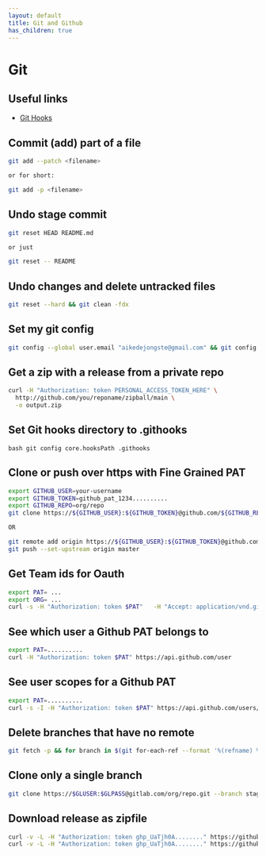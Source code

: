 ```yaml
---
layout: default
title: Git and Github
has_children: true
---
```


# Git

## Useful links

* [Git Hooks](https://www.atlassian.com/git/tutorials/git-hooks)

## Commit (add) part of a file

```bash
git add --patch <filename>

or for short:

git add -p <filename>
```

## Undo stage commit

```bash
git reset HEAD README.md

or just

git reset -- README
```

## Undo changes and delete untracked files

```bash
git reset --hard && git clean -fdx
```

## Set my git config

```bash
git config --global user.email "aikedejongste@gmail.com" && git config --global user.name "Aike de Jongste"
```

## Get a zip with a release from a private repo

```bash
curl -H "Authorization: token PERSONAL_ACCESS_TOKEN_HERE" \
  http://github.com/you/reponame/zipball/main \
  -o output.zip
```

## Set Git hooks directory to .githooks

```bash git config core.hooksPath .githooks```

## Clone or push over https with Fine Grained PAT

```bash
export GITHUB_USER=your-username
export GITHUB_TOKEN=github_pat_1234..........
export GITHUB_REPO=org/repo
git clone https://${GITHUB_USER}:${GITHUB_TOKEN}@github.com/${GITHUB_REPO}

OR

git remote add origin https://${GITHUB_USER}:${GITHUB_TOKEN}@github.com/${GITHUB_REPO}
git push --set-upstream origin master
```

## Get Team ids for Oauth

```bash
export PAT= ...
export ORG= ...
curl -s -H "Authorization: token $PAT"   -H "Accept: application/vnd.github.v3+json"   https://api.github.com/orgs/$ORG/teams | jq '.[] | .id,.name'
```

## See which user a Github PAT belongs to

```bash
export PAT=..........
curl -H "Authorization: token $PAT" https://api.github.com/user
```

## See user scopes for a Github PAT

```bash
export PAT=..........
curl -s -I -H "Authorization: token $PAT" https://api.github.com/users/<YOU>
```

## Delete branches that have no remote

```bash
git fetch -p && for branch in $(git for-each-ref --format '%(refname) %(upstream:track)' refs/heads | awk '$2 == "[gone]" {sub("refs/heads/", "", $1); print $1}'); do git branch -D $branch; done
```

## Clone only a single branch

```bash
git clone https://$GLUSER:$GLPASS@gitlab.com/org/repo.git --branch staging --single-branch
```

## Download release as zipfile

```bash
curl -v -L -H "Authorization: token ghp_UaTjh0A........" https://github.com/yourcompany/yourcompany.templates/archive/refs/tags/v0.0.1.zip -o spefic-version.zip
curl -v -L -H "Authorization: token ghp_UaTjh0A........" https://github.com/yourcompany/yourcompany.templates/zipball/main -o latest-commit.zip
```
